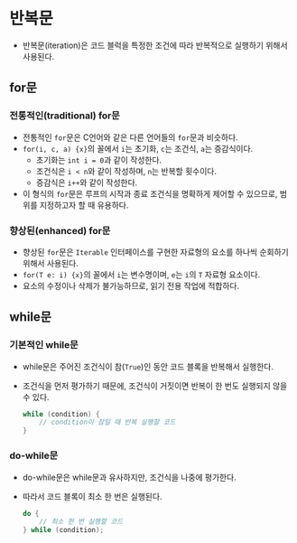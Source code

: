 # 반복문

- 반복문(iteration)은 코드 블럭을 특정한 조건에 따라 반복적으로 실행하기 위해서 사용된다.

## for문

### 전통적인(traditional) for문

- 전통적인 `for`문은 C언어와 같은 다른 언어들의 `for`문과 비슷하다.
- `for(i, c, a) {x}`의 꼴에서 `i`는 초기화, `c`는 조건식, `a`는 증감식이다.
  - 초기화는 `int i = 0`과 같이 작성한다.
  - 조건식은 `i < n`와 같이 작성하며, `n`는 반복할 횟수이다.
  - 증감식은 `i++`와 같이 작성한다.
- 이 형식의 `for`문은 루프의 시작과 종료 조건식을 명확하게 제어할 수 있으므로, 범위를 지정하고자 할 때 유용하다.

### 향상된(enhanced) for문

- 향상된 `for`문은 `Iterable` 인터페이스를 구현한 자료형의 요소를 하나씩 순회하기 위해서 사용된다.
- `for(T e: i) {x}`의 꼴에서 `i`는 변수명이며, `e`는 `i`의 `T` 자료형 요소이다.
- 요소의 수정이나 삭제가 불가능하므로, 읽기 전용 작업에 적합하다.

## while문

### 기본적인 while문

- while문은 주어진 조건식이 참(`True`)인 동안 코드 블록을 반복해서 실행한다.
- 조건식을 먼저 평가하기 때문에, 조건식이 거짓이면 반복이 한 번도 실행되지 않을 수 있다.

  ```java
  while (condition) {
      // condition이 참일 때 반복 실행할 코드
  }
  ```

### do-while문

- do-while문은 while문과 유사하지만, 조건식을 나중에 평가한다.
- 따라서 코드 블록이 최소 한 번은 실행된다.

  ```java
  do {
      // 최소 한 번 실행할 코드
  } while (condition);
  ```

